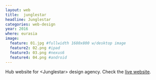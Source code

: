 ```yaml
---
layout: web
title:  junglestar
headline: Junglestar
categories: web-design
year: 2016
where: eurasia
image:
  feature: 01.jpg #fullwidth 1680x800 w/desktop image
  feature2: 02.png #ipad
  feature3: 03.png #nexus6
  feature4: 04.png #android
---
```

Hub website for &lt;Junglestar&gt; design agency.
Check the [live website](http://junglestar.org).
